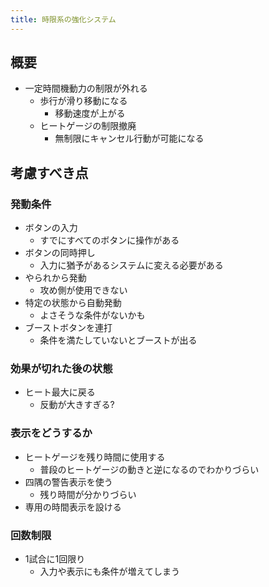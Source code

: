 ```yaml
---
title: 時限系の強化システム
---
```


## 概要
* 一定時間機動力の制限が外れる
    * 歩行が滑り移動になる
        * 移動速度が上がる
    * ヒートゲージの制限撤廃
        * 無制限にキャンセル行動が可能になる

## 考慮すべき点
### 発動条件
* ボタンの入力
    * すでにすべてのボタンに操作がある
* ボタンの同時押し
    * 入力に猶予があるシステムに変える必要がある
* やられから発動
    * 攻め側が使用できない
* 特定の状態から自動発動
    * よさそうな条件がないかも
* ブーストボタンを連打
    * 条件を満たしていないとブーストが出る

### 効果が切れた後の状態
* ヒート最大に戻る
    * 反動が大きすぎる?

### 表示をどうするか
* ヒートゲージを残り時間に使用する
    * 普段のヒートゲージの動きと逆になるのでわかりづらい
* 四隅の警告表示を使う
    * 残り時間が分かりづらい
* 専用の時間表示を設ける

### 回数制限
* 1試合に1回限り
    * 入力や表示にも条件が増えてしまう
